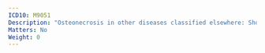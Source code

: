 ```yaml
---
ICD10: M9051
Description: "Osteonecrosis in other diseases classified elsewhere: Shoulder region"
Matters: No
Weight: 0
---
```

